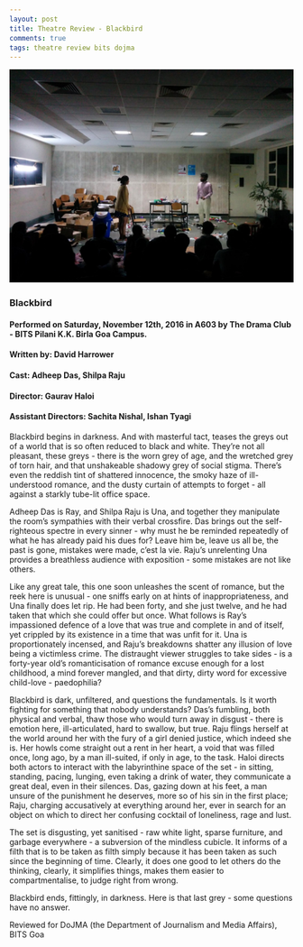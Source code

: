 ```yaml
---
layout: post
title: Theatre Review - Blackbird
comments: true
tags: theatre review bits dojma
---
```


![Blackbird Set](/images/2016/2016-08-24-Blackbird-Review_1.jpg "The set of Blackbird")

### Blackbird

#### Performed on Saturday, November 12th, 2016 in A603 by The Drama Club - BITS Pilani K.K. Birla Goa Campus.

#### Written by: David Harrower

#### Cast: Adheep Das, Shilpa Raju

#### Director: Gaurav Haloi

#### Assistant Directors: Sachita Nishal, Ishan Tyagi

Blackbird begins in darkness. And with masterful tact, teases the greys out of a world that is so often reduced to black and white. They’re not all pleasant, these greys - there is the worn grey of age, and the wretched grey of torn hair, and that unshakeable shadowy grey of social stigma. There’s even the reddish tint of shattered innocence, the smoky haze of ill-understood romance, and the dusty curtain of attempts to forget - all against a starkly tube-lit office space.

Adheep Das is Ray, and Shilpa Raju is Una, and together they manipulate the room’s sympathies with their verbal crossfire. Das brings out the self-righteous spectre in every sinner - why must he be reminded repeatedly of what he has already paid his dues for? Leave him be, leave us all be, the past is gone, mistakes were made, c’est la vie. Raju’s unrelenting Una provides a breathless audience with exposition - some mistakes are not like others.

Like any great tale, this one soon unleashes the scent of romance, but the reek here is unusual - one sniffs early on at hints of inappropriateness, and Una finally does let rip. He had been forty, and she just twelve, and he had taken that which she could offer but once. What follows is Ray’s impassioned defence of a love that was true and complete in and of itself, yet crippled by its existence in a time that was unfit for it. Una is proportionately incensed, and Raju’s breakdowns shatter any illusion of love being a victimless crime. The distraught viewer struggles to take sides - is a forty-year old’s romanticisation of romance excuse enough for a lost childhood, a mind forever mangled, and that dirty, dirty word for excessive child-love - paedophilia?

Blackbird is dark, unfiltered, and questions the fundamentals. Is it worth fighting for something that nobody understands? Das’s fumbling, both physical and verbal, thaw those who would turn away in disgust - there is emotion here, ill-articulated, hard to swallow, but true. Raju flings herself at the world around her with the fury of a girl denied justice, which indeed she is. Her howls come straight out a rent in her heart, a void that was filled once, long ago, by a man ill-suited, if only in age, to the task. Haloi directs both actors to interact with the labyrinthine space of the set - in sitting, standing, pacing, lunging, even taking a drink of water, they communicate a great deal, even in their silences. Das, gazing down at his feet, a man unsure of the punishment he deserves, more so of his sin in the first place; Raju, charging accusatively at everything around her, ever in search for an object on which to direct her confusing cocktail of loneliness, rage and lust.

The set is disgusting, yet sanitised - raw white light, sparse furniture, and garbage everywhere - a subversion of the mindless cubicle. It informs of a filth that is to be taken as filth simply because it has been taken as such since the beginning of time. Clearly, it does one good to let others do the thinking, clearly, it simplifies things, makes them easier to compartmentalise, to judge right from wrong.

Blackbird ends, fittingly, in darkness. Here is that last grey - some questions have no answer.

Reviewed for DoJMA (the Department of Journalism and Media Affairs), BITS Goa
